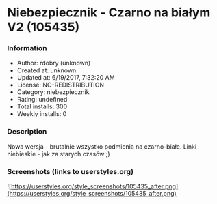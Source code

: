 # Niebezpiecznik - Czarno na białym V2 (105435)

### Information
- Author: rdobry (unknown)
- Created at: unknown
- Updated at: 6/19/2017, 7:32:20 AM
- License: NO-REDISTRIBUTION
- Category: niebezpiecznik
- Rating: undefined
- Total installs: 300
- Weekly installs: 0


### Description
Nowa wersja - brutalnie wszystko podmienia na czarno-białe.
Linki niebieskie - jak za starych czasów ;)


### Screenshots (links to userstyles.org)
![https://userstyles.org/style_screenshots/105435_after.png](https://userstyles.org/style_screenshots/105435_after.png)


